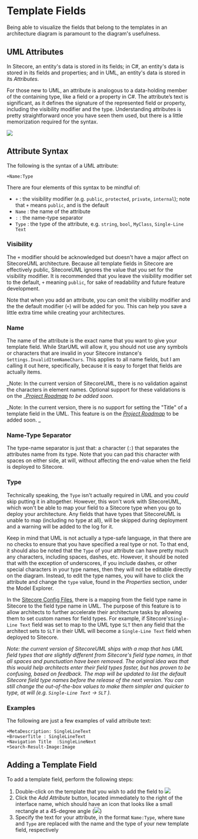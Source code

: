 # Template Fields

Being able to visualize the fields that belong to the templates in an architecture diagram is paramount to the diagram's usefulness.

## UML Attributes

In Sitecore, an entity's data is stored in its fields; in C\#, an entity's data is stored in its fields and properties; and in UML, an entity's data is stored in its _Attributes_.

For those new to UML, an attribute is analogous to a data-holding member of the containing type, like a field or a property in C\#. The attribute’s text is significant, as it defines the signature of the represented field or property, including the visibility modifier and the type. Understanding attributes is pretty straightforward once you have seen them used, but there is a little memorization required for the syntax.

![](https://github.com/zkniebel/SitecoreUML/blob/master/Documentation/assets/StarUML-Attribute-Attributes.png?raw=true)

## Attribute Syntax

The following is the syntax of a UML attribute:

`+Name:Type`

There are four elements of this syntax to be mindful of:

* `+` : the visibility modifier \(e.g. `public`, `protected`, `private`, `internal`\); note that `+` means `public`, and is the default
* `Name` : the name of the attribute
* `:` : the name-type separator
* `Type` : the type of the attribute, e.g. `string`, `bool`, `MyClass`, `Single-Line Text`

### Visibility

The `+` modifier should be acknowledged but doesn't have a major affect on SitecoreUML architecture. Because all template fields in Sitecore are effectively public, SitecoreUML ignores the value that you set for the visibility modifier. It is recommended that you leave the visibility modifier set to the default, `+` meaning `public`, for sake of readability and future feature development.

Note that when you add an attribute, you can omit the visibility modifier and the the default modifier \(`+`\) will be added for you. This can help you save a little extra time while creating your architectures.

### Name

The name of the attribute is the exact name that you want to give your template field. While StarUML will allow it, you should not use any symbols or characters that are invalid in your Sitecore instance's `Settings.InvalidItemNameChars`. This applies to all name fields, but I am calling it out here, specifically, because it is easy to forget that fields are actually items.

_Note: In the current version of SitecoreUML, there is no validation against the characters in element names. Optional support for these validations is on the _[_Project Roadmap_](/chapter1.md) _to be added soon_.

_Note: In the current version, there is no support for setting the "Title" of a template field in the UML. This feature is on the _[_Project Roadmap_](/chapter1.md)_ to be added soon. _

### Name-Type Separator

The type-name separator is just that: a character \(`:`\) that separates the attributes name from its type. Note that you can pad this character with spaces on either side, at will, without affecting the end-value when the field is deployed to Sitecore.

### Type

Technically speaking, the `Type` isn't actually required in UML and you _could_ skip putting it in altogether. However, this won't work with SitecoreUML, which won't be able to map your field to a Sitecore type when you go to deploy your architecture. Any fields that have types that SitecoreUML is unable to map \(including no type at all\), will be skipped during deployment and a warning will be added to the log for it.

Keep in mind that UML is not actually a type-safe language, in that there are no checks to ensure that you have specified a real type or not. To that end, it should also be noted that the `Type` of your attribute can have pretty much any characters, including  spaces, dashes, etc. However, it should be noted that with the exception of underscores, if you include dashes, or other special characters in your type names, then they will not be editable directly on the diagram. Instead, to edit the type names, you will have to click the attribute and change the `type` value, found in the _Properties_ section, under the Model Explorer. 

In the [Sitecore Config Files](/guide/sitecore-configuration.md), there is a mapping from the field type name in Sitecore to the field type name in UML. The purpose of this feature is to allow architects to further accelerate their architecture tasks by allowing them to set custom names for field types. For example, if Sitecore's`Single-Line Text` field was set to map to the UML type `SLT` then any field that the architect sets to `SLT` in their UML will become a `Single-Line Text` field when deployed to Sitecore.

_Note: the current version of SitecoreUML ships with a map that has UML field types that are slightly different from Sitecore's field type names, in that all spaces and punctuation have been removed. The original idea was that this would help architects enter their field types faster, but has proven to be confusing, based on feedback. The map will be updated to list the default Sitecore field type names before the release of the next version. You can still change the out-of-the-box values to make them simpler and quicker to type, at will \(e.g. _`Single-Line Text`_ -&gt; _`SLT`_ \)._

### Examples

The following are just a few examples of valid attribute text:

```
+MetaDescription: SingleLineText
+BrowserTitle : SingleLineText
+Navigation Title  :SingleLineNext
+Search-Result-Image:Image
```

## Adding a Template Field

To add a template field, perform the following steps:

1. Double-click on the template that you wish to add the field to ![](https://github.com/zkniebel/SitecoreUML/blob/master/Documentation/assets/StarUML-Attribute-Add.png?raw=true)
2. Click the _Add Attribute_ button, located immediately to the right of the interface name, which should have an icon that looks like a small rectangle at a 45-degree angle \(![](https://github.com/zkniebel/SitecoreUML/blob/master/Documentation/assets/StarUML-Attribute-Add-Button.png?raw=true)\)
3. Specify the text for your attribute, in the format `Name:Type`, where `Name` and `Type` are replaced with the name and the type of your new template field, respectively




